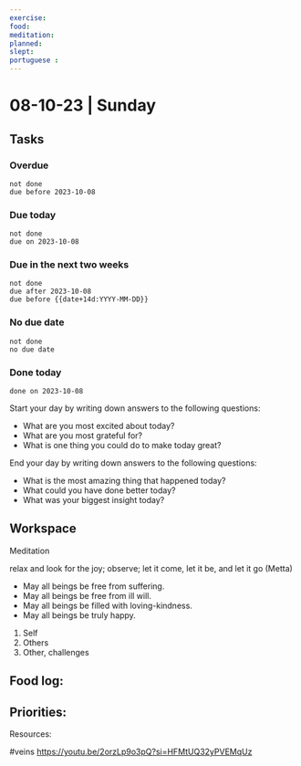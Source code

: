 ```yaml
---
exercise: 
food:
meditation:
planned:
slept:
portuguese :
---
```


# 08-10-23 | Sunday

## Tasks
### Overdue
```tasks
not done
due before 2023-10-08
```

### Due today
```tasks
not done
due on 2023-10-08
```

### Due in the next two weeks
```tasks
not done
due after 2023-10-08
due before {{date+14d:YYYY-MM-DD}}
```

### No due date
```tasks
not done
no due date
```

### Done today
```tasks
done on 2023-10-08
```


Start your day by writing down answers to the following questions:

- What are you most excited about today? 
- What are you most grateful for? 
- What is one thing you could do to make today great?  

End your day by writing down answers to the following questions: 

- What is the most amazing thing that happened today? 
- What could you have done better today? 
- What was your biggest insight today?

## Workspace

Meditation 

relax and look for the joy; observe; let it come, let it be, and let it go
(Metta)
-   May all beings be free from suffering.
-   May all beings be free from ill will.
-   May all beings be filled with loving-kindness.
-   May all beings be truly happy.

1. Self
2. Others
3. Other, challenges

Food log:
- 

Priorities:
- 

Resources:

#veins 
https://youtu.be/2orzLp9o3pQ?si=HFMtUQ32yPVEMqUz